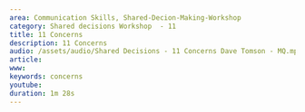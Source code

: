 ```yaml
---
area: Communication Skills, Shared-Decion-Making-Workshop
category: Shared decisions Workshop  - 11
title: 11 Concerns 
description: 11 Concerns 
audio: /assets/audio/Shared Decisions - 11 Concerns Dave Tomson - MQ.mp3
article: 
www: 
keywords: concerns
youtube: 
duration: 1m 28s
--- 
```

